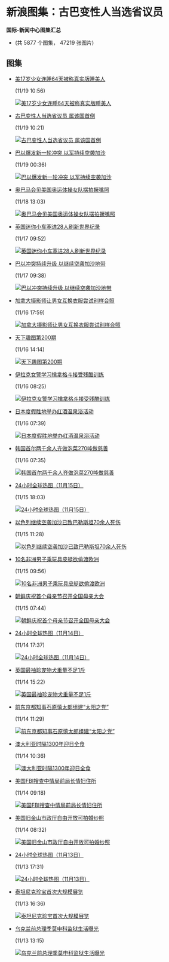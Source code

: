 # 新浪图集：古巴变性人当选省议员

**国际-新闻中心图集汇总**

*   (共 5877 个图集， 47219 张图片)

## 图集

*   [美17岁少女连睡64天被称真实版睡美人](http://slide.news.sina.com.cn/w/slide_1_2841_27880.html/d/1 "美17岁少女连睡64天被称真实版睡美人")

    (11/19 10:56)

    [![美17岁少女连睡64天被称真实版睡美人](http://www.sinaimg.cn/dy/slidenews/1_t160/2012_47/2841_209856_521374.jpg)](http://slide.news.sina.com.cn/w/slide_1_2841_27880.html/d/1)

*   [古巴变性人当选省议员 属该国首例](http://slide.news.sina.com.cn/w/slide_1_2841_27878.html/d/1 "古巴变性人当选省议员 属该国首例")

    (11/19 10:21)

    [![古巴变性人当选省议员 属该国首例](http://www.sinaimg.cn/dy/slidenews/1_t160/2012_47/2841_209862_596034.jpg)](http://slide.news.sina.com.cn/w/slide_1_2841_27878.html/d/1)

*   [巴以爆发新一轮冲突 以军持续空袭加沙](http://slide.news.sina.com.cn/w/slide_1_2841_27865.html/d/1 "巴以爆发新一轮冲突 以军持续空袭加沙")

    (11/19 00:36)

    [![巴以爆发新一轮冲突 以军持续空袭加沙](http://www.sinaimg.cn/dy/slidenews/1_t160/2012_47/2841_209735_284833.jpg)](http://slide.news.sina.com.cn/w/slide_1_2841_27865.html/d/1)

*   [奥巴马会见美国奥运体操女队摆拍撅嘴照](http://slide.news.sina.com.cn/w/slide_1_2841_27862.html/d/1 "奥巴马会见美国奥运体操女队摆拍撅嘴照")

    (11/18 13:03)

    [![奥巴马会见美国奥运体操女队摆拍撅嘴照](http://www.sinaimg.cn/dy/slidenews/1_t160/2012_46/2841_209720_488487.jpg)](http://slide.news.sina.com.cn/w/slide_1_2841_27862.html/d/1)

*   [英国迷你小车塞进28人刷新世界纪录](http://slide.news.sina.com.cn/w/slide_1_2841_27846.html/d/1 "英国迷你小车塞进28人刷新世界纪录")

    (11/17 09:52)

    [![英国迷你小车塞进28人刷新世界纪录](http://www.sinaimg.cn/dy/slidenews/1_t160/2012_46/2841_209622_194102.jpg)](http://slide.news.sina.com.cn/w/slide_1_2841_27846.html/d/1)

*   [巴以冲突持续升级 以继续空袭加沙地带](http://slide.news.sina.com.cn/w/slide_1_2841_27844.html/d/1 "巴以冲突持续升级 以继续空袭加沙地带")

    (11/17 09:38)

    [![巴以冲突持续升级 以继续空袭加沙地带](http://www.sinaimg.cn/dy/slidenews/1_t160/2012_46/2841_209634_933784.jpg)](http://slide.news.sina.com.cn/w/slide_1_2841_27844.html/d/1)

*   [加拿大摄影师让男女互换衣服尝试别样合照](http://slide.news.sina.com.cn/w/slide_1_2841_27838.html/d/1 "加拿大摄影师让男女互换衣服尝试别样合照")

    (11/16 17:59)

    [![加拿大摄影师让男女互换衣服尝试别样合照](http://www.sinaimg.cn/dy/slidenews/1_t160/2012_46/2841_209565_930945.jpg)](http://slide.news.sina.com.cn/w/slide_1_2841_27838.html/d/1)

*   [天下趣图第200期](http://slide.news.sina.com.cn/w/slide_1_426_27835.html/d/1 "天下趣图第200期")

    (11/16 14:14)

    [![天下趣图第200期](http://www.sinaimg.cn/dy/slidenews/1_t160/2012_46/426_12534_502321.jpg)](http://slide.news.sina.com.cn/w/slide_1_426_27835.html/d/1)

*   [伊拉克女警学习擒拿格斗接受残酷训练](http://slide.news.sina.com.cn/w/slide_1_2841_27824.html/d/1 "伊拉克女警学习擒拿格斗接受残酷训练")

    (11/16 08:25)

    [![伊拉克女警学习擒拿格斗接受残酷训练](http://www.sinaimg.cn/dy/slidenews/1_t160/2012_46/2841_209404_151094.jpg)](http://slide.news.sina.com.cn/w/slide_1_2841_27824.html/d/1)

*   [日本度假胜地举办红酒温泉浴活动](http://slide.news.sina.com.cn/w/slide_1_2841_27822.html/d/1 "日本度假胜地举办红酒温泉浴活动")

    (11/16 07:39)

    [![日本度假胜地举办红酒温泉浴活动](http://www.sinaimg.cn/dy/slidenews/1_t160/2012_46/2841_209388_913970.jpg)](http://slide.news.sina.com.cn/w/slide_1_2841_27822.html/d/1)

*   [韩国首尔两千余人齐做泡菜270吨做慈善](http://slide.news.sina.com.cn/w/slide_1_2841_27821.html/d/1 "韩国首尔两千余人齐做泡菜270吨做慈善")

    (11/16 07:35)

    [![韩国首尔两千余人齐做泡菜270吨做慈善](http://www.sinaimg.cn/dy/slidenews/1_t160/2012_46/2841_209382_674688.jpg)](http://slide.news.sina.com.cn/w/slide_1_2841_27821.html/d/1)

*   [24小时全球热图（11月15日）](http://slide.news.sina.com.cn/w/slide_1_34509_27818.html/d/1 "24小时全球热图（11月15日）")

    (11/15 18:03)

    [![24小时全球热图（11月15日）](http://www.sinaimg.cn/dy/slidenews/1_t160/2012_46/34509_209329_564404.jpg)](http://slide.news.sina.com.cn/w/slide_1_34509_27818.html/d/1)

*   [以色列继续空袭加沙已致巴勒斯坦70余人死伤](http://slide.news.sina.com.cn/w/slide_1_2841_27804.html/d/1 "以色列继续空袭加沙已致巴勒斯坦70余人死伤")

    (11/15 11:28)

    [![以色列继续空袭加沙已致巴勒斯坦70余人死伤](http://www.sinaimg.cn/dy/slidenews/1_t160/2012_46/2841_209151_292630.jpg)](http://slide.news.sina.com.cn/w/slide_1_2841_27804.html/d/1)

*   [10名非洲男子乘玩具皮艇欲偷渡欧洲](http://slide.news.sina.com.cn/w/slide_1_2841_27796.html/d/1 "10名非洲男子乘玩具皮艇欲偷渡欧洲")

    (11/15 09:56)

    [![10名非洲男子乘玩具皮艇欲偷渡欧洲](http://www.sinaimg.cn/dy/slidenews/1_t160/2012_46/2841_209092_618009.jpg)](http://slide.news.sina.com.cn/w/slide_1_2841_27796.html/d/1)

*   [朝鲜庆祝首个母亲节召开全国母亲大会](http://slide.news.sina.com.cn/w/slide_1_2841_27787.html/d/1 "朝鲜庆祝首个母亲节召开全国母亲大会")

    (11/15 07:44)

    [![朝鲜庆祝首个母亲节召开全国母亲大会](http://www.sinaimg.cn/dy/slidenews/1_t160/2012_46/2841_209041_503384.jpg)](http://slide.news.sina.com.cn/w/slide_1_2841_27787.html/d/1)

*   [24小时全球热图（11月14日）](http://slide.news.sina.com.cn/w/slide_1_34509_27784.html/d/1 "24小时全球热图（11月14日）")

    (11/14 17:37)

    [![24小时全球热图（11月14日）](http://www.sinaimg.cn/dy/slidenews/1_t160/2012_46/34509_209020_692636.jpg)](http://slide.news.sina.com.cn/w/slide_1_34509_27784.html/d/1)

*   [英国最袖珍宠物犬重量不足1斤](http://slide.news.sina.com.cn/w/slide_1_2841_27779.html/d/1 "英国最袖珍宠物犬重量不足1斤")

    (11/14 15:22)

    [![英国最袖珍宠物犬重量不足1斤](http://www.sinaimg.cn/dy/slidenews/1_t160/2012_46/2841_208973_492357.jpg)](http://slide.news.sina.com.cn/w/slide_1_2841_27779.html/d/1)

*   [前东京都知事石原慎太郎组建“太阳之党”](http://slide.news.sina.com.cn/w/slide_1_2841_27773.html/d/1 "前东京都知事石原慎太郎组建“太阳之党”")

    (11/14 11:29)

    [![前东京都知事石原慎太郎组建“太阳之党”](http://www.sinaimg.cn/dy/slidenews/1_t160/2012_46/2841_208934_822534.jpg)](http://slide.news.sina.com.cn/w/slide_1_2841_27773.html/d/1)

*   [澳大利亚时隔1300年迎日全食](http://slide.news.sina.com.cn/w/slide_1_2841_27769.html/d/1 "澳大利亚时隔1300年迎日全食")

    (11/14 10:36)

    [![澳大利亚时隔1300年迎日全食](http://www.sinaimg.cn/dy/slidenews/1_t160/2012_46/2841_208879_115734.jpg)](http://slide.news.sina.com.cn/w/slide_1_2841_27769.html/d/1)

*   [美国FBI搜查中情局前局长情妇住所](http://slide.news.sina.com.cn/w/slide_1_2841_27762.html/d/1 "美国FBI搜查中情局前局长情妇住所")

    (11/14 09:18)

    [![美国FBI搜查中情局前局长情妇住所](http://www.sinaimg.cn/dy/slidenews/1_t160/2012_46/2841_208776_156186.jpg)](http://slide.news.sina.com.cn/w/slide_1_2841_27762.html/d/1)

*   [美国旧金山市政厅自由开放可拍婚纱照](http://slide.news.sina.com.cn/w/slide_1_2841_27759.html/d/1 "美国旧金山市政厅自由开放可拍婚纱照")

    (11/14 08:32)

    [![美国旧金山市政厅自由开放可拍婚纱照](http://www.sinaimg.cn/dy/slidenews/1_t160/2012_46/2841_208752_274122.jpg)](http://slide.news.sina.com.cn/w/slide_1_2841_27759.html/d/1)

*   [24小时全球热图（11月13日）](http://slide.news.sina.com.cn/w/slide_1_34509_27755.html/d/1 "24小时全球热图（11月13日）")

    (11/13 17:31)

    [![24小时全球热图（11月13日）](http://www.sinaimg.cn/dy/slidenews/1_t160/2012_46/34509_208698_711041.jpg)](http://slide.news.sina.com.cn/w/slide_1_34509_27755.html/d/1)

*   [泰坦尼克珍宝首次大规模展览](http://slide.news.sina.com.cn/w/slide_1_2841_27752.html/d/1 "泰坦尼克珍宝首次大规模展览")

    (11/13 16:36)

    [![泰坦尼克珍宝首次大规模展览](http://www.sinaimg.cn/dy/slidenews/1_t160/2012_46/2841_208670_360443.jpg)](http://slide.news.sina.com.cn/w/slide_1_2841_27752.html/d/1)

*   [乌克兰前总理季莫申科监狱生活曝光](http://slide.news.sina.com.cn/w/slide_1_2841_27744.html/d/1 "乌克兰前总理季莫申科监狱生活曝光")

    (11/13 13:15)

    [![乌克兰前总理季莫申科监狱生活曝光](http://www.sinaimg.cn/dy/slidenews/1_t160/2012_46/2841_208616_736989.jpg)](http://slide.news.sina.com.cn/w/slide_1_2841_27744.html/d/1)
